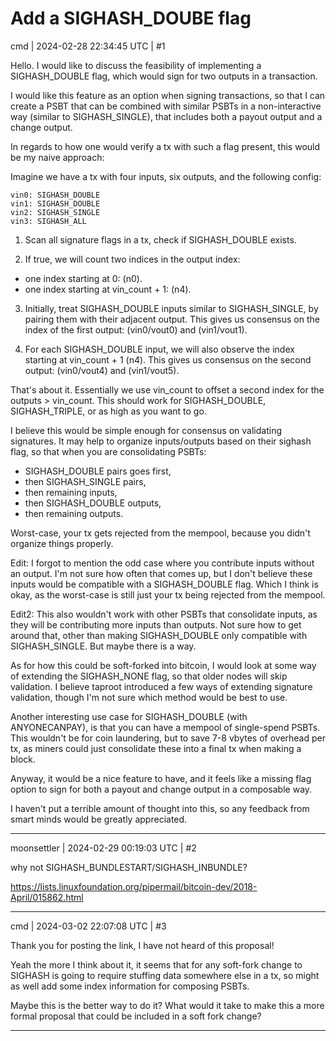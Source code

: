 # Add a SIGHASH_DOUBE flag

cmd | 2024-02-28 22:34:45 UTC | #1

Hello. I would like to discuss the feasibility of implementing a SIGHASH_DOUBLE flag, which would sign for two outputs in a transaction.

I would like this feature as an option when signing transactions, so that I can create a PSBT that can be combined with similar PSBTs in a non-interactive way (similar to SIGHASH_SINGLE), that includes both a payout output and a change output.

In regards to how one would verify a tx with such a flag present, this would be my naive approach:

Imagine we have a tx with four inputs, six outputs, and the following config:
```
vin0: SIGHASH_DOUBLE
vin1: SIGHASH_DOUBLE
vin2: SIGHASH_SINGLE
vin3: SIGHASH_ALL
```

1. Scan all signature flags in a tx, check if SIGHASH_DOUBLE exists.

2. If true, we will count two indices in the output index:
  - one index starting at 0: (n0).
  - one index starting at vin_count + 1: (n4).

3. Initially, treat SIGHASH_DOUBLE inputs similar to SIGHASH_SINGLE, by pairing them with their adjacent output. This gives us consensus on the index of the first output: (vin0/vout0) and (vin1/vout1).

4. For each SIGHASH_DOUBLE input, we will also observe the index starting at vin_count + 1 (n4). This gives us consensus on the second output: (vin0/vout4) and (vin1/vout5).

That's about it. Essentially we use vin_count to offset a second index for the outputs > vin_count. This should work for SIGHASH_DOUBLE, SIGHASH_TRIPLE, or as high as you want to go.

I believe this would be simple enough for consensus on validating signatures. It may help to organize inputs/outputs based on their sighash flag, so that when you are consolidating PSBTs:

- SIGHASH_DOUBLE pairs goes first,
- then SIGHASH_SINGLE pairs,
- then remaining inputs,
- then SIGHASH_DOUBLE outputs,
- then remaining outputs.

Worst-case, your tx gets rejected from the mempool, because you didn't organize things properly.

Edit: I forgot to mention the odd case where you contribute inputs without an output. I'm not sure how often that comes up, but I don't believe these inputs would be compatible with a SIGHASH_DOUBLE flag. Which I think is okay, as the worst-case is still just your tx being rejected from the mempool.

Edit2: This also wouldn't work with other PSBTs that consolidate inputs, as they will be contributing more inputs than outputs. Not sure how to get around that, other than making SIGHASH_DOUBLE only compatible with SIGHASH_SINGLE. But maybe there is a way.

As for how this could be soft-forked into bitcoin, I would look at some way of extending the SIGHASH_NONE flag, so that older nodes will skip validation. I believe taproot introduced a few ways of extending signature validation, though I'm not sure which method would be best to use.

Another interesting use case for SIGHASH_DOUBLE (with ANYONECANPAY), is that you can have a mempool of single-spend PSBTs. This wouldn't be for coin laundering, but to save 7-8 vbytes of overhead per tx, as miners could just consolidate these into a final tx when making a block.

Anyway, it would be a nice feature to have, and it feels like a missing flag option to sign for both a payout and change output in a composable way.

I haven't put a terrible amount of thought into this, so any feedback from smart minds would be greatly appreciated.

-------------------------

moonsettler | 2024-02-29 00:19:03 UTC | #2

why not SIGHASH_BUNDLESTART/SIGHASH_INBUNDLE?

https://lists.linuxfoundation.org/pipermail/bitcoin-dev/2018-April/015862.html

-------------------------

cmd | 2024-03-02 22:07:08 UTC | #3

Thank you for posting the link, I have not heard of this proposal!

Yeah the more I think about it, it seems that for any soft-fork change to SIGHASH is going to require stuffing data somewhere else in a tx, so might as well add some index information for composing PSBTs.

Maybe this is the better way to do it? What would it take to make this a more formal proposal that could be included in a soft fork change?

-------------------------

